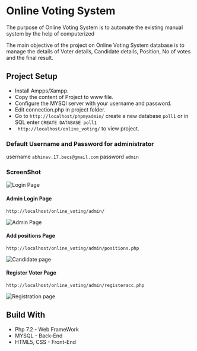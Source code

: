 # Online Voting System
The purpose of Online Voting System is to automate the existing manual system by the help of computerized

The main objective of the project on Online Voting System database is to manage the details of Voter details, Candidate details, Position, No of votes and the final result. 
## Project Setup
* Install Ampps/Xampp.
* Copy the content of Project to www file.
* Configure the MYSQl server with your username and password.
* Edit connection.php in project folder.
* Go to ```http://localhost/phpmyadmin/```  create a new database `poll1` or in SQL enter ```CREATE DATABASE poll1```
* ``` http://localhost/online_voting/``` to view project.
### Default Username and Password for administrator
username ```abhinav.17.becs@gmail.com```
password ```admin```
### ScreenShot
![Login Page](https://i.ibb.co/zRcgYNK/admin-page.png)
#### Admin Login Page
```http://localhost/online_voting/admin/```

![Admin Page](https://i.ibb.co/FVmZ75k/admin-page1.png)
#### Add positions Page
```http://localhost/online_voting/admin/positions.php```

![Candidate page](https://i.ibb.co/MB56rpB/candidate.png)
#### Register Voter Page
```http://localhost/online_voting/admin/registeracc.php ```

![Registration page](https://i.ibb.co/QpgCzg0/reg.png)
## Build With
* Php 7.2 - Web FrameWork 
* MYSQL - Back-End 
* HTML5, CSS - Front-End 
